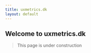 ```yaml
---
title: uxmetrics.dk
layout: default
---
```

 
## Welcome to uxmetrics.dk

> This page is under construction
